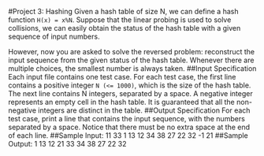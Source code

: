 #Project 3: Hashing
Given a hash table of size N, we can define a hash function `H(x) =
x%N`.  Suppose that the linear probing is used to solve collisions,
we can easily obtain the status of the hash table with a given
sequence of input numbers.

However, now you are asked to solve the reversed problem: reconstruct
the input sequence from the given status of the hash table. Whenever
there are multiple choices, the smallest number is always taken.
##Input Specification
Each input file contains one test case. For each test case, the first
line contains a positive integer `N (<= 1000)`, which is the size
of the hash table. The next line contains N integers, separated by a
space. A negative integer represents an empty cell in the hash
table. It is guaranteed that all the non-negative integers are
distinct in the table.
##Output Specification
For each test case, print a line that contains the input sequence,
with the numbers separated by a space. Notice that there must be no
extra space at the end of each line.
##Sample Input:
    11
    33 1 13 12 34 38 27 22 32 -1 21
##Sample Output:
    1 13 12 21 33 34 38 27 22 32